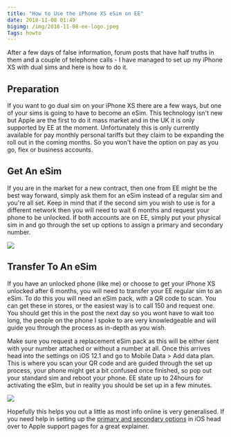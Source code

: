 ```yaml
---
title: "How to Use the iPhone XS eSim on EE"
date: 2018-11-08 01:49
bigimg: /img/2018-11-08-ee-logo.jpeg
Tags: howto
---
```

After a few days of false information, forum posts that have half truths in them and a couple of telephone calls - I have managed to set up my iPhone XS with dual sims and here is how to do it.

## Preparation
If you want to go dual sim on your iPhone XS there are a few ways, but one of your sims is going to have to become an eSim. This technology isn't new but Apple are the first to do it mass market and in the UK it is only supported by EE at the moment. Unfortunately this is only currently available for pay monthly personal tariffs but they claim to be expanding the roll out in the coming months. So you won't have the option on pay as you go, flex or business accounts.

## Get An eSim
If you are in the market for a new contract, then one from EE might be the best way forward, simply ask them for an eSim instead of a regular sim and you're all set. Keep in mind that if the second sim you wish to use is for a different network then you will need to wait 6 months and request your phone to be unlocked. If both accounts are on EE, simply put your physical sim in and go through the set up options to assign a primary and secondary number.

![](https://gr36.com/img/2018-11-08-eSIm-setup-screenshots.png)

## Transfer To An eSim
If you have an unlocked phone (like me) or choose to get your iPhone XS unlocked after 6 months, you will need to transfer your EE regular sim to an eSim. To do this you will need an eSim pack, with a QR code to scan. You can get these in stores, or the easiest way is to call 150 and request one. You should get this in the post the next day so you wont have to wait too long, the people on the phone I spoke to are very knowledgeable and will guide you through the process as in-depth as you wish.

Make sure you request a replacement eSim pack as this will be either sent with your number attached or without a number at all. Once this arrives head into the settings on iOS 12.1 and go to Mobile Data > Add data plan. This is where you scan your QR code and are guided through the set up process, your phone might get a bit confused once finished, so pop out your standard sim and reboot your phone. EE state up to 24hours for activating the eSIm, but in reality you should be set up in a few minutes.

![](https://gr36.com/img/2018-11-08-dual-sim-screenshots.png)

Hopefully this helps you out a little as most info online is very generalised. If you need help in setting up the [primary and secondary options](https://support.apple.com/en-gb/HT209044) in iOS head over to Apple support pages for a great explainer.
